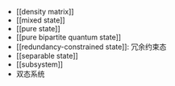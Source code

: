- [[density matrix]]
- [[mixed state]]
- [[pure state]]
- [[pure bipartite quantum state]]
- [[redundancy-constrained state]]: 冗余约束态
- [[separable state]]
- [[subsystem]]
- 双态系统
